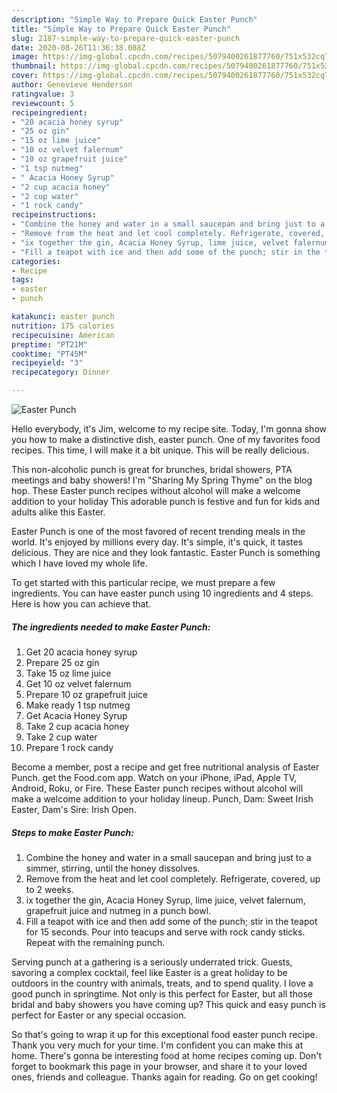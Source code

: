 ```yaml
---
description: "Simple Way to Prepare Quick Easter Punch"
title: "Simple Way to Prepare Quick Easter Punch"
slug: 2187-simple-way-to-prepare-quick-easter-punch
date: 2020-08-26T11:36:38.088Z
image: https://img-global.cpcdn.com/recipes/5079400261877760/751x532cq70/easter-punch-recipe-main-photo.jpg
thumbnail: https://img-global.cpcdn.com/recipes/5079400261877760/751x532cq70/easter-punch-recipe-main-photo.jpg
cover: https://img-global.cpcdn.com/recipes/5079400261877760/751x532cq70/easter-punch-recipe-main-photo.jpg
author: Genevieve Henderson
ratingvalue: 3
reviewcount: 5
recipeingredient:
- "20 acacia honey syrup"
- "25 oz gin"
- "15 oz lime juice"
- "10 oz velvet falernum"
- "10 oz grapefruit juice"
- "1 tsp nutmeg"
- " Acacia Honey Syrup"
- "2 cup acacia honey"
- "2 cup water"
- "1 rock candy"
recipeinstructions:
- "Combine the honey and water in a small saucepan and bring just to a simmer, stirring, until the honey dissolves."
- "Remove from the heat and let cool completely. Refrigerate, covered, up to 2 weeks."
- "ix together the gin, Acacia Honey Syrup, lime juice, velvet falernum, grapefruit juice and nutmeg in a punch bowl."
- "Fill a teapot with ice and then add some of the punch; stir in the teapot for 15 seconds. Pour into teacups and serve with rock candy sticks. Repeat with the remaining punch."
categories:
- Recipe
tags:
- easter
- punch

katakunci: easter punch 
nutrition: 175 calories
recipecuisine: American
preptime: "PT21M"
cooktime: "PT45M"
recipeyield: "3"
recipecategory: Dinner

---
```



![Easter Punch](https://img-global.cpcdn.com/recipes/5079400261877760/751x532cq70/easter-punch-recipe-main-photo.jpg)

Hello everybody, it's Jim, welcome to my recipe site. Today, I'm gonna show you how to make a distinctive dish, easter punch. One of my favorites food recipes. This time, I will make it a bit unique. This will be really delicious.

This non-alcoholic punch is great for brunches, bridal showers, PTA meetings and baby showers! I&#39;m &#34;Sharing My Spring Thyme&#34; on the blog hop. These Easter punch recipes without alcohol will make a welcome addition to your holiday This adorable punch is festive and fun for kids and adults alike this Easter.

Easter Punch is one of the most favored of recent trending meals in the world. It's enjoyed by millions every day. It's simple, it's quick, it tastes delicious. They are nice and they look fantastic. Easter Punch is something which I have loved my whole life.


To get started with this particular recipe, we must prepare a few ingredients. You can have easter punch using 10 ingredients and 4 steps. Here is how you can achieve that.

<!--inarticleads1-->

##### The ingredients needed to make Easter Punch:

1. Get 20 acacia honey syrup
1. Prepare 25 oz gin
1. Take 15 oz lime juice
1. Get 10 oz velvet falernum
1. Prepare 10 oz grapefruit juice
1. Make ready 1 tsp nutmeg
1. Get  Acacia Honey Syrup
1. Take 2 cup acacia honey
1. Take 2 cup water
1. Prepare 1 rock candy


Become a member, post a recipe and get free nutritional analysis of Easter Punch. get the Food.com app. Watch on your iPhone, iPad, Apple TV, Android, Roku, or Fire. These Easter punch recipes without alcohol will make a welcome addition to your holiday lineup. Punch, Dam: Sweet Irish Easter, Dam&#39;s Sire: Irish Open. 

<!--inarticleads2-->

##### Steps to make Easter Punch:

1. Combine the honey and water in a small saucepan and bring just to a simmer, stirring, until the honey dissolves.
1. Remove from the heat and let cool completely. Refrigerate, covered, up to 2 weeks.
1. ix together the gin, Acacia Honey Syrup, lime juice, velvet falernum, grapefruit juice and nutmeg in a punch bowl.
1. Fill a teapot with ice and then add some of the punch; stir in the teapot for 15 seconds. Pour into teacups and serve with rock candy sticks. Repeat with the remaining punch.


Serving punch at a gathering is a seriously underrated trick. Guests, savoring a complex cocktail, feel like Easter is a great holiday to be outdoors in the country with animals, treats, and to spend quality. I love a good punch in springtime. Not only is this perfect for Easter, but all those bridal and baby showers you have coming up? This quick and easy punch is perfect for Easter or any special occasion. 

So that's going to wrap it up for this exceptional food easter punch recipe. Thank you very much for your time. I'm confident you can make this at home. There's gonna be interesting food at home recipes coming up. Don't forget to bookmark this page in your browser, and share it to your loved ones, friends and colleague. Thanks again for reading. Go on get cooking!
